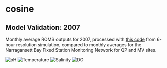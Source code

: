# cosine

## Model Validation: 2007

Monthly average ROMS outputs for 2007, processed with [this code](ROMSannualavg.py) from 6-hour resolution simulation, compared to monthly averages for the Narragansett Bay Fixed Station Monitoring Network for QP and MV sites.

![pH](pH_2007.png)
![Temperature](t_2007.png)
![Salinity](S_2007.png)
![DO](DO_2007.png)
 
